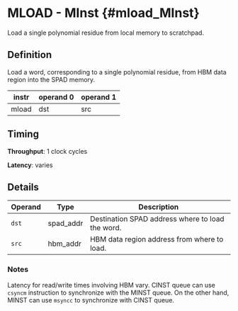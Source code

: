 # MLOAD - MInst {#mload_MInst}

Load a single polynomial residue from local memory to scratchpad.

## Definition

Load a word, corresponding to a single polynomial residue, from HBM data region into the SPAD memory.

| instr | operand 0 | operand 1 |
|-|-|-|
| mload | dst | src |

## Timing

**Throughput**: 1 clock cycles

**Latency**: varies

## Details

| Operand | Type | Description |
|-|-|-|
| `dst` | spad_addr | Destination SPAD address where to load the word. |
| `src` | hbm_addr | HBM data region address from where to load. |

### Notes

Latency for read/write times involving HBM vary. CINST queue can use `csyncm` instruction to synchronize with the MINST queue. On the other hand, MINST can use `msyncc` to synchronize with CINST queue.
